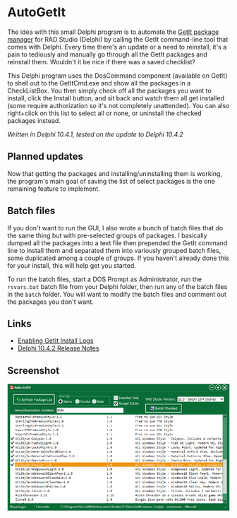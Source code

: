 # AutoGetIt
The idea with this small Delphi program is to automate the [GetIt package manager](http://docwiki.embarcadero.com/RADStudio/Sydney/en/Installing_a_Package_Using_GetIt_Package_Manager) for RAD Studio (Delphi) by calling the GetIt command-line tool that comes with Delphi.  Every time there's an update or a need to reinstall, it's a pain to tediously and manually go through all the GetIt packages and reinstall them. Wouldn't it be nice if there was a saved checklist?

This Delphi program uses the DosCommand component (available on GetIt) to shell out to the GetItCmd.exe and show all the packages in a CheckListBox. You then simply check off all the packages you want to install, click the Install button, and sit back and watch them all get installed (some require authorization so it's not completely unattended). You can also right+click on this list to select all or none, or uninstall the checked packages instead.

_Written in Delphi 10.4.1, tested on the update to Delphi 10.4.2_

## Planned updates

Now that getting the packages and installing/uninstalling them is working, the program's main goal of saving the list of select packages is the one remaining feature to implement.

## Batch files

If you don't want to run the GUI, I also wrote a bunch of batch files that do the same thing but with pre-selected groups of packages.  I basically dumped all the packages into a text file then prepended the GetIt command line to install them and separated them into variously grouped batch files, some duplicated among a couple of groups. If you haven't already done this for your install, this will help get you started.

To run the batch files, start a DOS Prompt as Administrator, run the `rsvars.bat` batch file from your Delphi folder, then run any of the batch files in the `batch`  folder. You will want to modify the batch files and comment out the packages you don't want.

## Links

- [Enabling GetIt Install Logs](https://blog.marcocantu.com/blog/2018-july-getit-install-logs.html)
- [Delphi 10.4.2 Release Notes](http://docwiki.embarcadero.com/RADStudio/Sydney/en/Release_Notes)

## Screenshot

![Screenshot](./AutoGetIt.png)
